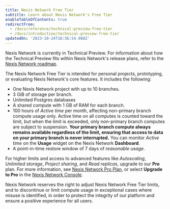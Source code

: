 ```yaml
---
title: Nexis Network Free Tier
subtitle: Learn about Nexis Network's Free Tier
enableTableOfContents: true
redirectFrom:
  - /docs/reference/technical-preview-free-tier
  - /docs/introduction/technical-preview-free-tier
updatedOn: '2023-10-24T18:56:54.988Z'
---
```


Nexis Network is currently in Technical Preview. For information about how the Technical Preview fits within Nexis Network's release plans, refer to the [Nexis Network roadmap](/docs/reference/roadmap).

The Nexis Network Free Tier is intended for personal projects, prototyping, or evaluating Nexis Network's core features. It includes the following:

- One Nexis Network project with up to 10 branches.
- 3 GiB of storage per branch.
- Unlimited Postgres databases
- A shared compute with 1 GB of RAM for each branch.
- 100 hours of _Active time_ per month, affecting non-primary branch compute usage only. Active time on all computes is counted toward the limit, but when the limit is exceeded, only non-primary branch computes are subject to suspension. **Your primary branch compute always remains available regardless of the limit, ensuring that access to data on your primary branch is never interrupted.** You can monitor _Active time_ on the **Usage** widget on the Nexis Network **Dashboard**.
- A point-in-time restore window of 7 days of _reasonable usage_.

For higher limits and access to advanced features like _Autoscaling_, _Unlimited storage_,  _Project sharing_, and _Read replicas_, upgrade to our **Pro** plan. For more information, see [Nexis Network Pro Plan](/docs/introduction/pro-plan), or select **Upgrade to Pro** in the [Nexis Network Console](https://console.neon.tech/).

<Admonition type="note">
Nexis Network reserves the right to adjust Nexis Network Free Tier limits, and to discontinue or limit compute usage in exceptional cases where misuse is identified, in order to protect the integrity of our platform and ensure a positive experience for all users.
</Admonition>
